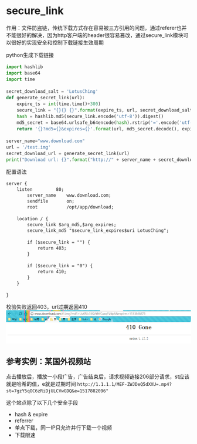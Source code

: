 # secure_link

作用：文件防盗链，传统下载方式存在容易被三方引用的问题，通过referer也并不能很好的解决，因为http客户端的header很容易篡改，通过secure_link模块可以很好的实现安全和控制下载链接生效周期

python生成下载链接
```python
import hashlib
import base64
import time

secret_download_salt = 'LotusChing'
def generate_secret_link(url):
    expire_ts = int(time.time()+300)
    secure_link = "{}{} {}".format(expire_ts, url, secret_download_salt)
    hash = hashlib.md5(secure_link.encode('utf-8')).digest()
    md5_secret = base64.urlsafe_b64encode(hash).rstrip('='.encode('utf-8'))
    return '{}?md5={}&expires={}'.format(url, md5_secret.decode(), expire_ts)

server_name="www.download.com"
url = '/test.img'
secret_download_url = generate_secret_link(url)
print("Download url: {}".format("http://" + server_name + secret_download_url))
```



配置语法
```
server {
	listen         80;
        server_name    www.download.com;
        sendfile       on;
        root           /opt/app/download;

    location / {
        secure_link $arg_md5,$arg_expires;
        secure_link_md5 "$secure_link_expires$uri LotusChing";

        if ($secure_link = "") {
            return 403;
        }

        if ($secure_link = "0") {
            return 410;
        }
    }

}
```


校验失败返回403，url过期返回410
![](/assets/secure_lin_410.png)

## 参考实例：某国外视频站
点击播放后，播放一小段广告，广告结束后，请求视频链接206部分请求，st应该就是哈希的值，e就是过期时间
`http://1.1.1.1/MEF-ZWJDeQ5dXXU=.mp4?st=7gzY5qOC6zRiDjULCVwGDQ&e=1517882096"`


这个站点除了以下几个安全手段
* hash & expire
* referrer
* 单点下载，同一IP只允许并行下载一个视频
* 下载限速